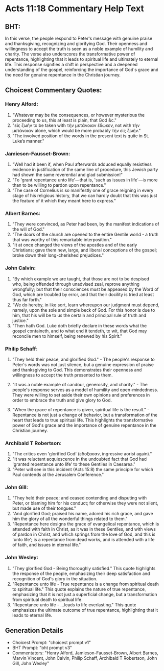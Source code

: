 # Acts 11:18 Commentary Help Text

## BHT:
In this verse, the people respond to Peter's message with genuine praise and thanksgiving, recognizing and glorifying God. Their openness and willingness to accept the truth is seen as a noble example of humility and charity. The verse also underscores the transformative power of repentance, highlighting that it leads to spiritual life and ultimately to eternal life. This response signifies a shift in perspective and a deepened understanding of the gospel, reinforcing the importance of God's grace and the need for genuine repentance in the Christian journey.

## Choicest Commentary Quotes:
### Henry Alford:
1. "Whatever may be the consequences, or however mysterious the proceeding to us, this at least is plain, that God &c."
2. "εἰς ζωήν to be taken with τὴν μετάνοιαν ἔδωκεν, not with τὴν μετάνοιαν alone, which would be more probably τὴν εἰς ζωήν."
3. "The involved position of the words in the present text is quite in St. Luke’s manner."

### Jamieson-Fausset-Brown:
1. "Well had it been if, when Paul afterwards adduced equally resistless evidence in justification of the same line of procedure, this Jewish party had shown the same reverential and glad submission!"
2. "To 'grant repentance unto life'—that is, 'such as issues in life'—is more than to be willing to pardon upon repentance."
3. "The case of Cornelius is so manifestly one of grace reigning in every stage of his religious history, that we can hardly doubt that this was just the feature of it which they meant here to express."

### Albert Barnes:
1. "They were convinced, as Peter had been, by the manifest indications of the will of God."
2. "The doors of the church are opened to the entire Gentile world - a truth that was worthy of this remarkable interposition."
3. "It at once changed the views of the apostles and of the early Christians; gave them new, large, and liberal conceptions of the gospel; broke down their long-cherished prejudices."

### John Calvin:
1. "By which example we are taught, that those are not to be despised who, being offended through unadvised zeal, reprove anything wrongfully; but that their consciences must be appeased by the Word of God, which are troubled by error, and that their docility is tried at least thus far forth."
2. "We do hereby, in like sort, learn whereupon our judgment must depend, namely, upon the sole and simple beck of God. For this honor is due to him, that his will be to us the certain and principal rule of truth and justice."
3. "Then hath God. Luke doth briefly declare in these words what the gospel containeth, and to what end it tendeth, to wit, that God may reconcile men to himself, being renewed by his Spirit."

### Philip Schaff:
1. "They held their peace, and glorified God." - The people's response to Peter's words was not just silence, but a genuine expression of praise and thanksgiving to God. This demonstrates their openness and willingness to accept the truth presented to them.

2. "It was a noble example of candour, generosity, and charity." - The people's response serves as a model of humility and open-mindedness. They were willing to set aside their own opinions and preferences in order to embrace the truth and give glory to God.

3. "When the grace of repentance is given, spiritual life is the result." - Repentance is not just a change of behavior, but a transformation of the heart that leads to true spiritual life. This highlights the transformative power of God's grace and the importance of genuine repentance in the Christian journey.

### Archibald T Robertson:
1. "The critics even 'glorified God' (εδοξασαν, ingressive aorist again)." 
2. "It was reluctant acquiescence in the undoubted fact that God had 'granted repentance unto life' to these Gentiles in Caesarea." 
3. "Peter will see in this incident (Acts 15:8) the same principle for which Paul contends at the Jerusalem Conference."

### John Gill:
1. "They held their peace; and ceased contending and disputing with Peter, or blaming him for his conduct; for otherwise they were not silent, but made use of their tongues." 
2. "And glorified God; praised his name, adored his rich grace, and gave him the glory of all the wonderful things related to them."
3. "Repentance here designs the grace of evangelical repentance, which is attended with faith in Christ, as it was in these Gentiles, and with views of pardon in Christ, and which springs from the love of God, and this is 'unto life'; is a repentance from dead works, and is attended with a life of faith, and issues in eternal life."

### John Wesley:
1. "They glorified God - Being thoroughly satisfied." This quote highlights the response of the people, emphasizing their deep satisfaction and recognition of God's glory in the situation.
2. "Repentance unto life - True repentance is a change from spiritual death to spiritual life." This quote explains the nature of true repentance, emphasizing that it is not just a superficial change, but a transformation from spiritual death to spiritual life.
3. "Repentance unto life - ...leads to life everlasting." This quote emphasizes the ultimate outcome of true repentance, highlighting that it leads to eternal life.


## Generation Details
- Choicest Prompt: "choicest prompt v1"
- BHT Prompt: "bht prompt v3"
- Commentators: "Henry Alford, Jamieson-Fausset-Brown, Albert Barnes, Marvin Vincent, John Calvin, Philip Schaff, Archibald T Robertson, John Gill, John Wesley"
